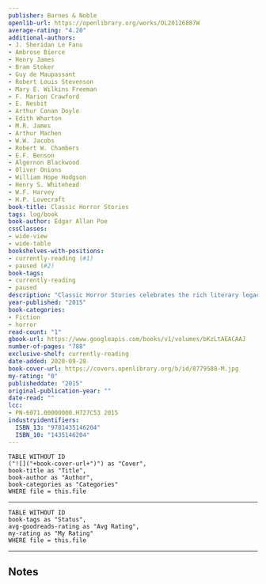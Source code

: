 ```yaml
---
publisher: Barnes & Noble
openlib-url: https://openlibrary.org/works/OL20126887W
average-rating: "4.20"
additional-authors:
- J. Sheridan Le Fanu
- Ambrose Bierce
- Henry James
- Bram Stoker
- Guy de Maupassant
- Robert Louis Stevenson
- Mary E. Wilkins Freeman
- F. Marion Crawford
- E. Nesbit
- Arthur Conan Doyle
- Edith Wharton
- M.R. James
- Arthur Machen
- W.W. Jacobs
- Robert W. Chambers
- E.F. Benson
- Algernon Blackwood
- Oliver Onions
- William Hope Hodgson
- Henry S. Whitehead
- W.F. Harvey
- H.P. Lovecraft
book-title: Classic Horror Stories
tags: log/book
book-author: Edgar Allan Poe
cssClasses:
- wide-view
- wide-table
bookshelves-with-positions:
- currently-reading (#1)
- paused (#2)
book-tags:
- currently-reading
- paused
description: "Classic Horror Stories celebrates the rich literary legacy of the tale of the supernatural and the macabre with more than forty stories that span the nineteenth and twentieth centuries. The book's lineup of writers reads like a who's who of classic horror authors from America, Great Britain, and the European continent: Edgar Allan Poe, H.P. Lovecraft, Algernon Blackwood, Arthur Machen, Guy de Maupassant, William Hope Hodgson, Ambrose Bierce, Edith Wharton, and more. Its selections include some of the finest weird tales ever published, among them Lovecraft's \"The Colour out of Space,\" Blackwood's \"The Willows,\" Poe's \"The Fall of the House of Usher,\" Bierce's \"An Occurrence at Owl Creek Bridge,\" Robert Louis Stevenson's \"The Body-Snatcher,\" William Fryer Harvey's \"August Heat,\" and W.W. Jacobs's \"The Monkey's Paw.\""
year-published: "2015"
book-categories:
- Fiction
- horror
read-count: "1"
gbook-url: https://www.googleapis.com/books/v1/volumes/bKzLtAEACAAJ
number-of-pages: "788"
exclusive-shelf: currently-reading
date-added: 2020-09-28
book-cover-url: https://covers.openlibrary.org/b/id/8779588-M.jpg
my-rating: "0"
publisheddate: "2015"
original-publication-year: ""
date-read: ""
lcc:
- PN-6071.00000000.H727C53 2015
industryidentifiers:
  ISBN_13: "9781435146204"
  ISBN_10: "1435146204"
---
```


```dataview
TABLE WITHOUT ID
("![]("+book-cover-url+")") as "Cover",
book-title as "Title",
book-author as "Author",
book-categories as "Categories"
WHERE file = this.file
```
---
```dataview
TABLE WITHOUT ID
book-tags as "Status",
avg-goodreads-rating as "Avg Rating",
my-rating as "My Rating"
WHERE file = this.file
```
---
## Notes


